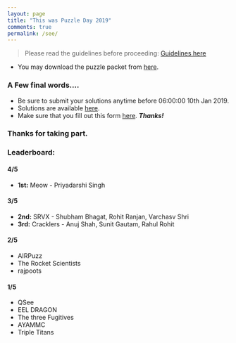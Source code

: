```yaml
---
layout: page
title: "This was Puzzle Day 2019"
comments: true
permalink: /see/
---
```


> Please read the guidelines before proceeding: [Guidelines here](https://docs.google.com/document/d/1VgrH4PHpT8v42gdCkbfpYa-awBduX4wapjBXfgsNz8c/edit?usp=sharing)


* You may download the puzzle packet from [here](https://res.cloudinary.com/reangdeba/image/upload/v1546883193/Puzzle_Packet.pdf).


### A Few final words....

* Be sure to submit your solutions anytime before 06:00:00 10th Jan 2019.
* Solutions are available [here](https://docs.google.com/document/d/1ZhkhsIff9CfohbNEGkFZS2I7gHZdQTmtrSTLLUJIFls/edit).
* Make sure that you fill out this form [here](https://goo.gl/forms/ETaoFtXwB7b34FQF2). ***Thanks!***

### Thanks for taking part.
### Leaderboard:
#### 4/5

* **1st:** Meow - Priyadarshi Singh

#### 3/5

* **2nd:** SRVX - Shubham Bhagat, Rohit Ranjan, Varchasv Shri
* **3rd:** Cracklers - Anuj Shah, Sunit Gautam, Rahul Rohit

#### 2/5

* AIRPuzz				
* The Rocket Scientists	
* rajpoots	

#### 1/5

* QSee						
* EEL DRAGON
* The three Fugitives	
* AYAMMC				
* Triple Titans

